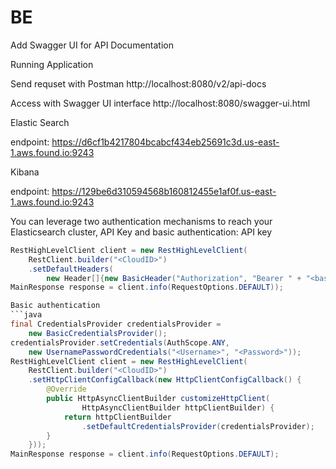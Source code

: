 # BE



Add Swagger UI for API Documentation

Running Application

Send requset with Postman
http://localhost:8080/v2/api-docs 

Access with Swagger UI interface
http://localhost:8080/swagger-ui.html


Elastic Search 

endpoint: https://d6cf1b4217804bcabcf434eb25691c3d.us-east-1.aws.found.io:9243

Kibana 

endpoint: https://129be6d310594568b160812455e1af0f.us-east-1.aws.found.io:9243


You can leverage two authentication mechanisms to reach your Elasticsearch cluster, API Key and basic authentication:
API key
```java
RestHighLevelClient client = new RestHighLevelClient(
    RestClient.builder("<CloudID>")
    .setDefaultHeaders(
        new Header[]{new BasicHeader("Authorization", "Bearer " + "<base64-encoded-APIKey>")});
MainResponse response = client.info(RequestOptions.DEFAULT));

Basic authentication
```java
final CredentialsProvider credentialsProvider =
    new BasicCredentialsProvider();
credentialsProvider.setCredentials(AuthScope.ANY,
    new UsernamePasswordCredentials("<Username>", "<Password>"));
RestHighLevelClient client = new RestHighLevelClient(
    RestClient.builder("<CloudID>")
    .setHttpClientConfigCallback(new HttpClientConfigCallback() {
        @Override
        public HttpAsyncClientBuilder customizeHttpClient(
                HttpAsyncClientBuilder httpClientBuilder) {
            return httpClientBuilder
                .setDefaultCredentialsProvider(credentialsProvider);
        }
    }));
MainResponse response = client.info(RequestOptions.DEFAULT);

